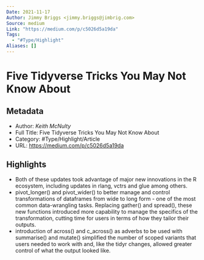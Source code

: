 ```yaml
---
Date: 2021-11-17
Author: Jimmy Briggs <jimmy.briggs@jimbrig.com>
Source: medium
Link: "https://medium.com/p/c5026d5a19da"
Tags:
  - "#Type/Highlight"
Aliases: []
---
```


# Five Tidyverse Tricks You May Not Know About

## Metadata

* Author: *Keith McNulty*
* Full Title: Five Tidyverse Tricks You May Not Know About
* Category: #Type/Highlight/Article
* URL: https://medium.com/p/c5026d5a19da

## Highlights

* Both of these updates took advantage of major new innovations in the R ecosystem, including updates in rlang, vctrs and glue among others.
* pivot_longer() and pivot_wider() to better manage and control transformations of dataframes from wide to long form - one of the most common data-wrangling tasks. Replacing gather() and spread(), these new functions introduced more capability to manage the specifics of the transformation, cutting time for users in terms of how they tailor their outputs.
* introduction of across() and c_across() as adverbs to be used with summarise() and mutate() simplified the number of scoped variants that users needed to work with and, like the tidyr changes, allowed greater control of what the output looked like.
